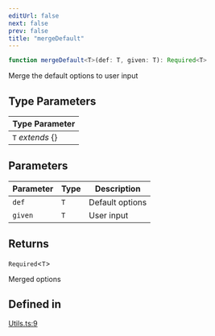 ```yaml
---
editUrl: false
next: false
prev: false
title: "mergeDefault"
---
```


```ts
function mergeDefault<T>(def: T, given: T): Required<T>
```

Merge the default options to user input

## Type Parameters

| Type Parameter |
| ------ |
| `T` *extends* \{\} |

## Parameters

| Parameter | Type | Description |
| ------ | ------ | ------ |
| `def` | `T` | Default options |
| `given` | `T` | User input |

## Returns

`Required`\<`T`\>

Merged options

## Defined in

[Utils.ts:9](https://github.com/shipgirlproject/shoukaku/blob/761f40f7c0b54473070fa1c40602d1504a8bf167/src/Utils.ts#L9)
